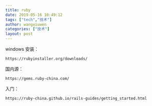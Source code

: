 ```yaml
---
title: ruby
date: 2019-05-16 10:49:12
tags: ["tech","技术"]
author: wangxiuwen
categories: ["技术"]
layout: post
---
```


windows 安装：

```
https://rubyinstaller.org/downloads/
```

国内源：

```
https://gems.ruby-china.com/
```

入门：
```
https://ruby-china.github.io/rails-guides/getting_started.html
```